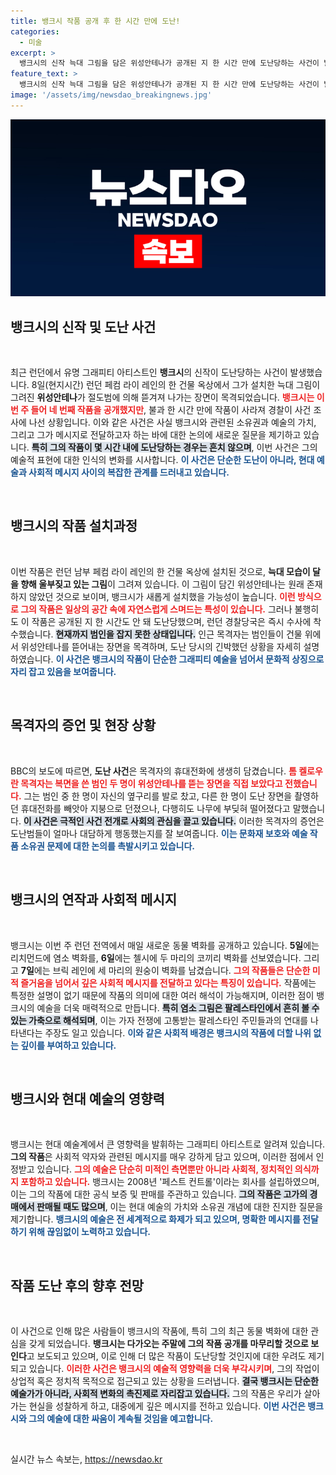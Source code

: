```yaml
---
title: 뱅크시 작품 공개 후 한 시간 만에 도난!
categories:
  - 미술
excerpt: >
  뱅크시의 신작 늑대 그림을 담은 위성안테나가 공개된 지 한 시간 만에 도난당하는 사건이 발생했습니다. 목격자 증언과 함께 경찰이 수사를 꺼내들었지만, 범인은 아직 잡히지 않았습니다. 뱅크시의 새로운 메시지가 어떤 의미를 담고 있을지 궁금증을 자아냅니다!
feature_text: >
  뱅크시의 신작 늑대 그림을 담은 위성안테나가 공개된 지 한 시간 만에 도난당하는 사건이 발생했습니다. 목격자 증언과 함께 경찰이 수사를 꺼내들었지만, 범인은 아직 잡히지 않았습니다. 뱅크시의 새로운 메시지가 어떤 의미를 담고 있을지 궁금증을 자아냅니다!
image: '/assets/img/newsdao_breakingnews.jpg'
---
```


<p><img src="/assets/img/newsdao_breakingnews.jpg" alt="ranknews 속보" /></p>

<h2 data-ke-size="size26">뱅크시의 신작 및 도난 사건</h2>

<p data-ke-size="size16">&nbsp;</p>

<p>최근 런던에서 유명 그래피티 아티스트인 <b>뱅크시</b>의 신작이 도난당하는 사건이 발생했습니다. 8일(현지시간) 런던 페컴 라이 레인의 한 건물 옥상에서 그가 설치한 늑대 그림이 그려진 <b>위성안테나</b>가 절도범에 의해 뜯겨져 나가는 장면이 목격되었습니다. <b><span style="color: #ee2323;">뱅크시는 이번 주 들어 네 번째 작품을 공개했지만</span></b>, 불과 한 시간 만에 작품이 사라져 경찰이 사건 조사에 나선 상황입니다. 이와 같은 사건은 사실 뱅크시와 관련된 소유권과 예술의 가치, 그리고 그가 메시지로 전달하고자 하는 바에 대한 논의에 새로운 질문을 제기하고 있습니다. <b><span style="background-color: #21538527;">특히 그의 작품이 몇 시간 내에 도난당하는 경우는 흔치 않으며</span></b>, 이번 사건은 그의 예술적 표현에 대한 인식의 변화를 시사합니다. <b><span style="color: #1a5490;">이 사건은 단순한 도난이 아니라, 현대 예술과 사회적 메시지 사이의 복잡한 관계를 드러내고 있습니다.</span></b></p>

<p data-ke-size="size16">&nbsp;</p>

<h2 data-ke-size="size26">뱅크시의 작품 설치과정</h2>

<p data-ke-size="size16">&nbsp;</p>

<p>이번 작품은 런던 남부 페컴 라이 레인의 한 건물 옥상에 설치된 것으로, <b>늑대 모습이 달을 향해 울부짖고 있는 그림</b>이 그려져 있습니다. 이 그림이 담긴 위성안테나는 원래 존재하지 않았던 것으로 보이며, 뱅크시가 새롭게 설치했을 가능성이 높습니다. <b><span style="color: #ee2323;">이런 방식으로 그의 작품은 일상의 공간 속에 자연스럽게 스며드는 특성이 있습니다.</span></b> 그러나 불행히도 이 작품은 공개된 지 한 시간도 안 돼 도난당했으며, 런던 경찰당국은 즉시 수사에 착수했습니다. <b><span style="background-color: #21538527;">현재까지 범인을 잡지 못한 상태입니다.</span></b> 인근 목격자는 범인들이 건물 위에서 위성안테나를 뜯어내는 장면을 목격하며, 도난 당시의 긴박했던 상황을 자세히 설명하였습니다. <b><span style="color: #1a5490;">이 사건은 뱅크시의 작품이 단순한 그래피티 예술을 넘어서 문화적 상징으로 자리 잡고 있음을 보여줍니다.</span></b></p>

<p data-ke-size="size16">&nbsp;</p>

<h2 data-ke-size="size26">목격자의 증언 및 현장 상황</h2>

<p data-ke-size="size16">&nbsp;</p>

<p>BBC의 보도에 따르면, <b>도난 사건</b>은 목격자의 휴대전화에 생생히 담겼습니다. <b><span style="color: #ee2323;">톰 켈로우란 목격자는 복면을 쓴 범인 두 명이 위성안테나를 뜯는 장면을 직접 보았다고 전했습니다.</span></b> 그는 범인 중 한 명이 자신의 옆구리를 발로 찼고, 다른 한 명이 도난 장면을 촬영하던 휴대전화를 빼앗아 지붕으로 던졌으나, 다행히도 나무에 부딪혀 떨어졌다고 말했습니다. <b><span style="background-color: #21538527;">이 사건은 극적인 사건 전개로 사회의 관심을 끌고 있습니다.</span></b> 이러한 목격자의 증언은 도난범들이 얼마나 대담하게 행동했는지를 잘 보여줍니다. <b><span style="color: #1a5490;">이는 문화재 보호와 예술 작품 소유권 문제에 대한 논의를 촉발시키고 있습니다.</span></b></p>

<p data-ke-size="size16">&nbsp;</p>

<h2 data-ke-size="size26">뱅크시의 연작과 사회적 메시지</h2>

<p data-ke-size="size16">&nbsp;</p>

<p>뱅크시는 이번 주 런던 전역에서 매일 새로운 동물 벽화를 공개하고 있습니다. <b>5일</b>에는 리치먼드에 염소 벽화를, <b>6일</b>에는 첼시에 두 마리의 코끼리 벽화를 선보였습니다. 그리고 <b>7일</b>에는 브릭 레인에 세 마리의 원숭이 벽화를 남겼습니다. <b><span style="color: #ee2323;">그의 작품들은 단순한 미적 즐거움을 넘어서 깊은 사회적 메시지를 전달하고 있다는 특징이 있습니다.</span></b> 작품에는 특정한 설명이 없기 때문에 작품의 의미에 대한 여러 해석이 가능해지며, 이러한 점이 뱅크시의 예술을 더욱 매력적으로 만듭니다. <b><span style="background-color: #21538527;">특히 염소 그림은 팔레스타인에서 흔히 볼 수 있는 가축으로 해석되며</span></b>, 이는 가자 전쟁에 고통받는 팔레스타인 주민들과의 연대를 나타낸다는 주장도 일고 있습니다. <b><span style="color: #1a5490;">이와 같은 사회적 배경은 뱅크시의 작품에 더할 나위 없는 깊이를 부여하고 있습니다.</span></b></p>

<p data-ke-size="size16">&nbsp;</p>

<h2 data-ke-size="size26">뱅크시와 현대 예술의 영향력</h2>

<p data-ke-size="size16">&nbsp;</p>

<p>뱅크시는 현대 예술계에서 큰 영향력을 발휘하는 그래피티 아티스트로 알려져 있습니다. <b>그의 작품</b>은 사회적 약자와 관련된 메시지를 매우 강하게 담고 있으며, 이러한 점에서 인정받고 있습니다. <b><span style="color: #ee2323;">그의 예술은 단순히 미적인 측면뿐만 아니라 사회적, 정치적인 의식까지 포함하고 있습니다.</span></b> 뱅크시는 2008년 '페스트 컨트롤'이라는 회사를 설립하였으며, 이는 그의 작품에 대한 공식 보증 및 판매를 주관하고 있습니다. <b><span style="background-color: #21538527;">그의 작품은 고가의 경매에서 판매될 때도 많으며</span></b>, 이는 현대 예술의 가치와 소유권 개념에 대한 진지한 질문을 제기합니다. <b><span style="color: #1a5490;">뱅크시의 예술은 전 세계적으로 화제가 되고 있으며, 명확한 메시지를 전달하기 위해 끊임없이 노력하고 있습니다.</span></b></p>

<p data-ke-size="size16">&nbsp;</p>

<h2 data-ke-size="size26">작품 도난 후의 향후 전망</h2>

<p data-ke-size="size16">&nbsp;</p>

<p>이 사건으로 인해 많은 사람들이 뱅크시의 작품에, 특히 그의 최근 동물 벽화에 대한 관심을 갖게 되었습니다. <b>뱅크시는 다가오는 주말에 그의 작품 공개를 마무리할 것으로 보인다</b>고 보도되고 있으며, 이로 인해 더 많은 작품이 도난당할 것인지에 대한 우려도 제기되고 있습니다. <b><span style="color: #ee2323;">이러한 사건은 뱅크시의 예술적 영향력을 더욱 부각시키며</span></b>, 그의 작업이 상업적 혹은 정치적 목적으로 접근되고 있는 상황을 드러냅니다. <b><span style="background-color: #21538527;">결국 뱅크시는 단순한 예술가가 아니라, 사회적 변화의 촉진제로 자리잡고 있습니다.</span></b> 그의 작품은 우리가 살아가는 현실을 성찰하게 하고, 대중에게 깊은 메시지를 전하고 있습니다. <b><span style="color: #1a5490;">이번 사건은 뱅크시와 그의 예술에 대한 싸움이 계속될 것임을 예고합니다.</span></b></p>

<p data-ke-size="size16">&nbsp;</p>
실시간 뉴스 속보는, <a href="https://newsdao.kr" rel="dofollow">https://newsdao.kr</a>


